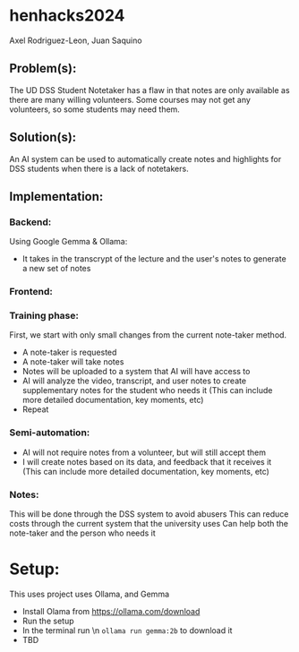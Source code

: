# henhacks2024
Axel Rodriguez-Leon, Juan Saquino

## Problem(s): 
The UD DSS Student Notetaker has a flaw in that notes are only available as there are many willing volunteers. Some courses may not get any volunteers, so some students may need them. 
## Solution(s):
An AI system can be used to automatically create notes and highlights for DSS students when there is a lack of notetakers.


## Implementation:

### Backend:
Using Google Gemma & Ollama:
-  It takes in the transcrypt of the lecture and the user's notes to generate a new set of notes

### Frontend:


### Training phase:
First, we start with only small changes from the current note-taker method.

- A note-taker is requested
- A note-taker will take notes
- Notes will be uploaded to a system that AI will have access to
- AI will analyze the video, transcript, and user notes to create supplementary notes for the student who needs it (This can include more detailed documentation, key moments, etc)
- Repeat

### Semi-automation:
- AI will not require notes from a volunteer, but will still accept them
- I will create notes based on its data, and feedback that it receives it (This can include more detailed documentation, key moments, etc)


### Notes:
This will be done through the DSS system to avoid abusers
This can reduce costs through the current system that the university uses
Can help both the note-taker and the person who needs it


# Setup:

This uses project uses Ollama, and Gemma
- Install Olama from https://ollama.com/download
- Run the setup
- In the terminal run \n `ollama run gemma:2b` to download it
- TBD